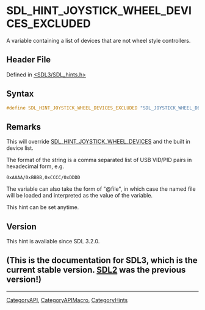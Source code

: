 # SDL_HINT_JOYSTICK_WHEEL_DEVICES_EXCLUDED

A variable containing a list of devices that are not wheel style controllers.

## Header File

Defined in [<SDL3/SDL_hints.h>](https://github.com/libsdl-org/SDL/blob/main/include/SDL3/SDL_hints.h)

## Syntax

```c
#define SDL_HINT_JOYSTICK_WHEEL_DEVICES_EXCLUDED "SDL_JOYSTICK_WHEEL_DEVICES_EXCLUDED"
```

## Remarks

This will override
[SDL_HINT_JOYSTICK_WHEEL_DEVICES](SDL_HINT_JOYSTICK_WHEEL_DEVICES) and the
built in device list.

The format of the string is a comma separated list of USB VID/PID pairs in
hexadecimal form, e.g.

`0xAAAA/0xBBBB,0xCCCC/0xDDDD`

The variable can also take the form of "@file", in which case the named
file will be loaded and interpreted as the value of the variable.

This hint can be set anytime.

## Version

This hint is available since SDL 3.2.0.

## (This is the documentation for SDL3, which is the current stable version. [SDL2](https://wiki.libsdl.org/SDL2/) was the previous version!)



----
[CategoryAPI](CategoryAPI), [CategoryAPIMacro](CategoryAPIMacro), [CategoryHints](CategoryHints)

